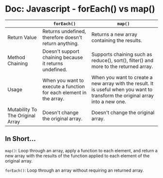
# Doc: Javascript - forEach() vs map()

| | `forEach()` | `map()` |
| ---         |     ---      |          --- |
| Return Value | Returns undefined, therefore doesn't return anything. | Returns a new array containing the results. |
| Method Chaining | Doesn't support chaining because it returns undefined. | Supports chaining such as reduce(), sort(), filter() and more to the returned array. |
| Usage | When you want to execute a function for each element in the array. | When you want to create a new array with the result. It is useful when you want to transform the original array into a new one. |
| Mutability To The Original Array| Doesn't change the original array. | Doesn't change the original array. |


## In Short...

`map()`:  Loop through an array, apply a function to each element, and return a new array with the results of the function applied to each element of the original array. 

`forEach()`: Loop through an array without requiring an returned array.